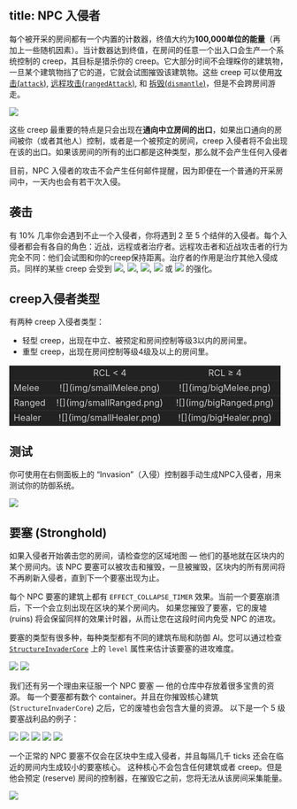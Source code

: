 title: NPC 入侵者 
---

每个被开采的房间都有一个内置的计数器，终值大约为**100,000单位的能量**（再加上一些随机因素）。当计数器达到终值，在房间的任意一个出入口会生产一个系统控制的 creep，其目标是猎杀你的 creep。它大部分时间不会理睬你的建筑物，一旦某个建筑物挡了它的道，它就会试图摧毁该建筑物。这些 creep 可以使用[攻击(`attack`)](/api/#Creep.attack), [远程攻击(`rangedAttack`)](/api/#Creep.rangedAttack), 和 [拆毁(`dismantle`)](/api/#Creep.dismantle)，但是不会跨房间游走。

![](img/invader.png)

这些 creep 最重要的特点是只会出现在**通向中立房间的出口**，如果出口通向的房间被你（或者其他人）控制，或者是一个被预定的房间，creep 入侵者将不会出现在该的出口。如果该房间的所有的出口都是这种类型，那么就不会产生任何入侵者

目前，NPC 入侵者的攻击不会产生任何邮件提醒，因为即便在一个普通的开采房间中，一天内也会有若干次入侵。

## 袭击

有 10% 几率你会遇到不止一个入侵者，你将遇到 2 至 5 个结伴的入侵者。每个入侵者都会有各自的角色：近战，远程或者治疗者。远程攻击者和近战攻击者的行为完全不同：他们会试图和你的creep保持距离。治疗者的作用是治疗其他入侵成员。同样的某些 creep 会受到 ![](//static.screeps.com/upload/mineral-icons/UH.png), ![](//static.screeps.com/upload/mineral-icons/KO.png), ![](//static.screeps.com/upload/mineral-icons/LO.png), ![](//static.screeps.com/upload/mineral-icons/ZH.png) 或 ![](//static.screeps.com/upload/mineral-icons/GO.png) 的强化。

## creep入侵者类型

有两种 creep 入侵者类型：

*   轻型 creep，出现在中立、被预定和房间控制等级3以内的房间里。
*   重型 creep，出现在房间控制等级4级及以上的房间里。

<style>
.invaders td {
    border-top: 1px solid #333;
    background-color: #222;
    color: #ccc;
}
</style>

<table class=invaders>
<tbody>
<tr>
<td width="15%"> </td>
<td style="text-align: center;">RCL < 4</td>
<td style="text-align: center;">RCL ≥ 4</td>
</tr>
<tr>
<td style="text-align: left;">Melee</td>
<td style="text-align: center;">![](img/smallMelee.png)</td>
<td style="text-align: center;">![](img/bigMelee.png)</td>
</tr>
<tr>
<td style="text-align: left;">Ranged</td>
<td style="text-align: center;">![](img/smallRanged.png)</td>
<td style="text-align: center;">![](img/bigRanged.png)</td>
</tr>
<tr>
<td style="text-align: left;">Healer</td>
<td style="text-align: center;">![](img/smallHealer.png)</td>
<td style="text-align: center;">![](img/bigHealer.png)</td>
</tr>
</tbody>
</table>

## 测试

你可使用在右侧面板上的 “Invasion”（入侵）控制器手动生成NPC入侵者，用来测试你的防御系统。

![](img/chrome_2016-11-24_14-55-59.png)

## 要塞 (Stronghold)

如果入侵者开始袭击您的房间，请检查您的区域地图 &mdash; 他们的基地就在区块内的某个房间内。该 NPC 要塞可以被攻击和摧毁，一旦被摧毁，区块内的所有房间将不再刷新入侵者，直到下一个要塞出现为止。

每个 NPC 要塞的建筑上都有 `EFFECT_COLLAPSE_TIMER` 效果。当前一个要塞崩溃后，下一个会立刻出现在区块的某个房间内。
如果您摧毁了要塞，它的废墟 (ruins) 将会保留同样的效果计时器，从而让您在这段时间内免受 NPC 的进攻。

要塞的类型有很多种，每种类型都有不同的建筑布局和防御 AI。您可以通过检查 [`StructureInvaderCore`](/api/#StructureInvaderCore) 上的 `level` 属性来估计该要塞的进攻难度。

![](img/stronghold1.png) ![](img/stronghold5.png)

我们还有另一个理由来征服一个 NPC 要塞 &mdash; 他的仓库中存放着很多宝贵的资源。
每一个要塞都有数个 container。并且在你摧毁核心建筑 (`StructureInvaderCore`) 之后，它的废墟也会包含大量的资源。
以下是一个 5 级要塞战利品的例子：

![](img/stronghold_loot5.png) ![](img/stronghold_loot1.png) ![](img/stronghold_loot2.png) ![](img/stronghold_loot3.png) ![](img/stronghold_loot4.png)

一个正常的 NPC 要塞不仅会在区块中生成入侵者，并且每隔几千 ticks 还会在临近的房间内生成较小的要塞核心。
这种核心不会包含任何建筑或者 creep。但是他会预定 (reserve) 房间的控制器，在摧毁它之前，您将无法从该房间采集能量。

![](img/invader-core-expand.gif)

